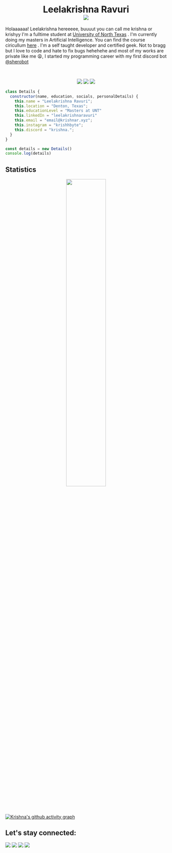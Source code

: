 <h1 align="center">
  <b>Leelakrishna Ravuri</b>
  <br>
  <img src="https://komarev.com/ghpvc/?username=LeelaKrishna-R&color=c58545&style=plastic">
</h1>

Holaaaaaa! Leelakrishna hereeeee, buuuut you can call me krishna or krishyy
I'm a fulltime student at [University of North Texas](https://www.unt.edu/index.html) . I'm currently doing my masters in Artificial Intelligence. You can find the course ciricullum [here](https://www.unt.edu/academics/programs/artificial-intelligence-masters.html) . I'm a self taught developer and certified geek. Not to bragg but I love to code and hate to fix bugs hehehehe and most of my works are private like me 😩, I started my programming career with my first discord bot [@sherobot](https://sherobot.xyz)

<br>
<p>
<div align="center">
  <img src="https://img.shields.io/badge/-JavaScript-c58545?style=for-the-badge&logo=JavaScript&logoColor=c58545&labelColor=282828">
  <img src="https://img.shields.io/badge/-HTML-d1a01f?style=for-the-badge&logo=html5&logoColor=d1a01f&labelColor=282828">
  <img src="https://img.shields.io/badge/-Node.Js-98b982?style=for-the-badge&logo=node.js&logoColor=98b982&labelColor=282828">
</div>
</p>

```javascript
class Details {
  constructor(name, education, socials, personalDetails) {
    this.name = "Leelakrishna Ravuri";
    this.location = "Denton, Texas";
    this.educationLevel = "Masters at UNT"
    this.linkedIn = "leelakrishnaravuri"
    this.email = "email@krishnar.xyz";
    this.instagram = "krishhbyte";
    this.discord = "krishna.";
  }
}

const details = new Details()
console.log(details)
```

## Statistics
<p align="middle">
    <img width="49.5%" src="https://github-readme-streak-stats.herokuapp.com/?user=LeelaKrishna-R&show_icons=true&theme=gruvbox&hide_border=true&count_private=true" />
</p>
<br>

[![Krishna's github activity graph](https://github-readme-activity-graph.vercel.app/graph?username=LeelaKrishna-R&theme=gruvbox&bg_color=282828&hide_border=true&line=d1a01f&point=c58545)](https://github.com/LeelaKrishna-R)

## Let's stay connected:
<p align="left">
  <a href="https://www.linkedin.com/in/leelakrishnaravuri/"><img src="https://img.icons8.com/fluent/48/000000/linkedin.png"/></a>
  <a href="https://twitter.com/leelakr90136330"><img src="https://img.icons8.com/fluent/48/000000/twitter.png"/></a>
  <a href="https://www.instagram.com/waitngforyoueversince/"><img src="https://img.icons8.com/fluent/48/000000/instagram-new.png"/></a>
  <a href ="mailto:email@krishnar.xyz"><img src="https://img.icons8.com/?id=37246&format=png"/></a>
</p>
